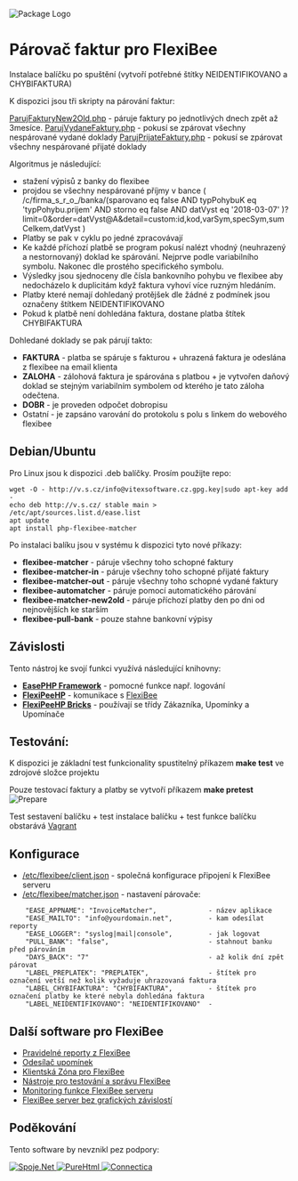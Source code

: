 ![Package Logo](https://github.com/VitexSoftware/php-flexibee-matcher/blob/master/package_logo.png "Project Logo")

Párovač faktur pro FlexiBee
===========================

Instalace balíčku po spuštění (vytvoří potřebné štítky  NEIDENTIFIKOVANO a CHYBIFAKTURA) 

K dispozici jsou tři skripty na párování faktur:

[ParujFakturyNew2Old.php](src/ParujFakturyNew2Old.php) - páruje faktury po jednotlivých dnech zpět až 3mesíce.
[ParujVydaneFaktury.php](src/ParujVydaneFaktury.php)   - pokusí se zpárovat všechny nespárované vydané doklady
[ParujPrijateFaktury.php](src/ParujPrijateFaktury.php) - pokusí se zpárovat všechny nespárované přijaté doklady

Algoritmus je následující:

   * stažení výpisů z banky do flexibee
   * projdou se všechny nespárované příjmy v bance ( /c/firma_s_r_o_/banka/(sparovano eq false AND typPohybuK eq 'typPohybu.prijem' AND storno eq false AND datVyst eq '2018-03-07' )?limit=0&order=datVyst@A&detail=custom:id,kod,varSym,specSym,sumCelkem,datVyst )
   * Platby se pak v cyklu po jedné zpracovávají
   * Ke každé příchozí platbě se program pokusí nalézt vhodný (neuhrazený a nestornovaný) doklad ke spárování. Nejprve podle variabilního symbolu. Nakonec dle prostého specifického symbolu.
   * Výsledky jsou sjednoceny dle čísla bankovního pohybu ve flexibee aby nedocházelo k duplicitám když faktura vyhoví více ruzným hledáním.
   * Platby které nemají dohledaný protějšek dle žádné z podmínek jsou označeny štítkem NEIDENTIFIKOVANO
   * Pokud k platbě není dohledána faktura, dostane platba štítek CHYBIFAKTURA

Dohledané doklady se pak párují takto:

   * **FAKTURA** - platba se spáruje s fakturou + uhrazená faktura je odeslána z flexibee na email klienta
   * **ZALOHA**  - zálohová faktura je spárována s platbou + je vytvořen daňový doklad se stejným variabilním symbolem od kterého je tato záloha odečtena.
   * **DOBR**    - je proveden odpočet dobropisu
   * Ostatní     - je zapsáno varování do protokolu s polu s linkem do webového flexibee


Debian/Ubuntu
-------------

Pro Linux jsou k dispozici .deb balíčky. Prosím použijte repo:

    wget -O - http://v.s.cz/info@vitexsoftware.cz.gpg.key|sudo apt-key add -
    echo deb http://v.s.cz/ stable main > /etc/apt/sources.list.d/ease.list
    apt update
    apt install php-flexibee-matcher

Po instalaci balíku jsou v systému k dispozici tyto nové příkazy:

  * **flexibee-matcher**         - páruje všechny toho schopné faktury
  * **flexibee-matcher-in**      - páruje všechny toho schopné přijaté faktury
  * **flexibee-matcher-out**     - páruje všechny toho schopné vydané faktury
  * **flexibee-automatcher**     - páruje pomocí automatického párování
  * **flexibee-matcher-new2old** - páruje příchozí platby den po dni od nejnovějších ke starším
  * **flexibee-pull-bank**       - pouze stahne bankovní výpisy


Závislosti
----------

Tento nástroj ke svojí funkci využívá následující knihovny:

 * [**EasePHP Framework**](https://github.com/VitexSoftware/EaseFramework) - pomocné funkce např. logování
 * [**FlexiPeeHP**](https://github.com/Spoje-NET/FlexiPeeHP)        - komunikace s [FlexiBee](https://flexibee.eu/)
 * [**FlexiPeeHP Bricks**](https://github.com/VitexSoftware/FlexiPeeHP-Bricks) - používají se třídy Zákazníka, Upomínky a Upomínače


Testování:
----------

K dispozici je základní test funkcionality spustitelný příkazem **make test** ve zdrojové složce projektu

Pouze testovací faktury a platby se vytvoří příkazem **make pretest**
![Prepare](https://raw.githubusercontent.com/VitexSoftware/php-flexibee-matcher/master/doc/preparefortesting.png "Preparation")

Test sestavení balíčku + test instalace balíčku + test funkce balíčku obstarává [Vagrant](https://www.vagrantup.com/)

Konfigurace
-----------

 * [/etc/flexibee/client.json](client.json)   - společná konfigurace připojení k FlexiBee serveru
 * [/etc/flexibee/matcher.json](matcher.json) - nastavení párovače:

```
    "EASE_APPNAME": "InvoiceMatcher",             - název aplikace 
    "EASE_MAILTO": "info@yourdomain.net",         - kam odesílat reporty
    "EASE_LOGGER": "syslog|mail|console",         - jak logovat
    "PULL_BANK": "false",                         - stahnout banku před párováním
    "DAYS_BACK": "7"                              - až kolik dní zpět párovat
    "LABEL_PREPLATEK": "PREPLATEK",               - štítek pro označení vetší než kolik vyžaduje uhrazovaná faktura 
    "LABEL_CHYBIFAKTURA": "CHYBIFAKTURA",         - štítek pro označení platby ke které nebyla dohledána faktura
    "LABEL_NEIDENTIFIKOVANO": "NEIDENTIFIKOVANO"  -       
```


Další software pro FlexiBee
---------------------------

 * [Pravidelné reporty z FlexiBee](https://github.com/VitexSoftware/FlexiBee-Digest)
 * [Odesílač upomínek](https://github.com/VitexSoftware/php-flexibee-reminder)
 * [Klientská Zóna pro FlexiBee](https://github.com/VitexSoftware/FlexiBee-ClientZone)
 * [Nástroje pro testování a správu FlexiBee](https://github.com/VitexSoftware/FlexiBee-TestingTools)
 * [Monitoring funkce FlexiBee serveru](https://github.com/VitexSoftware/monitoring-plugins-flexibee)
 * [FlexiBee server bez grafických závislostí](https://github.com/VitexSoftware/flexibee-server-deb)

Poděkování
----------

Tento software by nevznikl pez podpory:

[ ![Spoje.Net](https://raw.githubusercontent.com/VitexSoftware/php-flexibee-matcher/master/doc/spojenet.gif "Spoje.Net s.r.o.") ](https://spoje.net/)
[ ![PureHtml](https://raw.githubusercontent.com/VitexSoftware/php-flexibee-matcher/master/doc/purehtml.png "PureHTML.cz") ](http://purehtml.cz/)
[ ![Connectica](https://raw.githubusercontent.com/VitexSoftware/php-flexibee-matcher/master/doc/connectica.png "Mgr. Radek Vymazal") ](https://ictmorava.cz)

